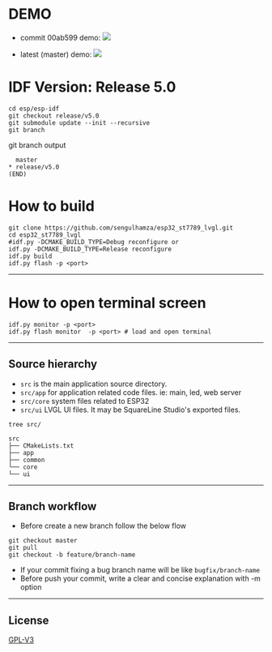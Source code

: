# DEMO

- commit 00ab599 demo:
![](https://github.com/sengulhamza/esp32_st7789_lvgl/blob/master/readme_assets/demo.gif)

- latest (master) demo:
![](https://github.com/sengulhamza/esp32_st7789_lvgl/blob/master/readme_assets/demo2.gif)


# IDF Version: Release 5.0

```
cd esp/esp-idf
git checkout release/v5.0
git submodule update --init --recursive
git branch
```
git branch output
```
  master
* release/v5.0
(END)
```


# How to build

```
git clone https://github.com/sengulhamza/esp32_st7789_lvgl.git
cd esp32_st7789_lvgl
#idf.py -DCMAKE_BUILD_TYPE=Debug reconfigure or
idf.py -DCMAKE_BUILD_TYPE=Release reconfigure
idf.py build
idf.py flash -p <port>
```
---
# How to open terminal screen
```
idf.py monitor -p <port>
idf.py flash monitor  -p <port> # load and open terminal
```
---
## Source hierarchy

- `src` is the main application source directory.
- `src/app` for application related code files. ie: main, led, web server
- `src/core` system files related to ESP32
- `src/ui` LVGL UI files. It may be SquareLine Studio's exported files.

`tree src/`

```
src
├── CMakeLists.txt
├── app
├── common
└── core
└── ui
```
---
## Branch workflow
- Before create a new branch follow the below flow
```
git checkout master
git pull
git checkout -b feature/branch-name
```
- If your commit fixing a bug branch name will be like `bugfix/branch-name`
- Before push your commit, write a clear and concise explanation with -m option
---

## License

[GPL-V3](https://github.com/sengulhamza/esp32_st7789_lvgl/blob/master/LICENSE)
